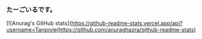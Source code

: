 ### たーごいるです。

[![Anurag's GitHub stats](https://github-readme-stats.vercel.app/api?username=Targoyle(https://github.com/anuraghazra/github-readme-stats)
